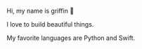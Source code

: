 Hi, my name is griffin 👋

I love to build beautiful things.

My favorite languages are Python and Swift.
